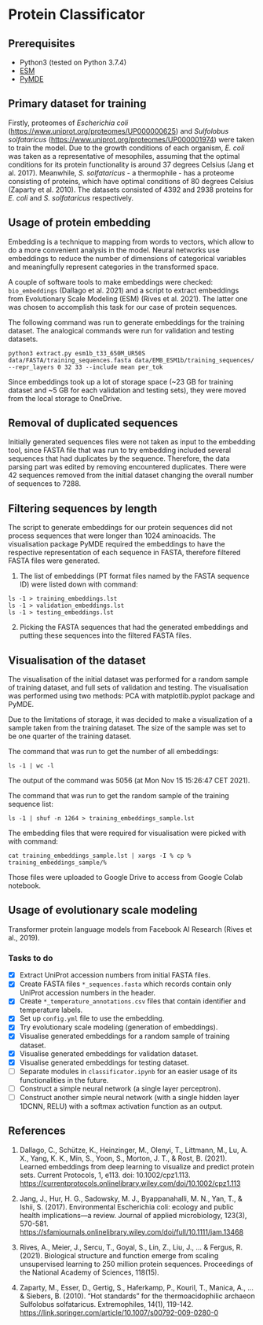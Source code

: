 # Protein Classificator

## Prerequisites

- Python3 (tested on Python 3.7.4)
- [ESM](https://github.com/facebookresearch/esm)
- [PyMDE](https://github.com/cvxgrp/pymde)

## Primary dataset for training

Firstly, proteomes of *Escherichia coli* (https://www.uniprot.org/proteomes/UP000000625) and *Sulfolobus solfataricus* (https://www.uniprot.org/proteomes/UP000001974) were taken to train the model. Due to the growth conditions of each organism, *E. coli* was taken as a representative of mesophiles, assuming that the optimal conditions for its protein functionality is around 37 degrees Celsius (Jang et al. 2017). Meanwhile, *S. solfataricus* - a thermophile - has a proteome consisting of proteins, which have optimal conditions of 80 degrees Celsius (Zaparty et al. 2010).  The datasets consisted of 4392 and 2938 proteins for *E. coli* and *S. solfataricus* respectively. 

## Usage of protein embedding

Embedding is a technique to mapping from words to vectors, which allow to do a more convenient analysis in the model. Neural networks use embeddings to reduce the number of dimensions of categorical variables and meaningfully represent categories in the transformed space.

A couple of software tools to make embeddings were checked: `bio_embeddings` (Dallago et al. 2021) and a script to extract embeddings from Evolutionary Scale Modeling (ESM) (Rives et al. 2021).  The latter one was chosen to accomplish this task for our case of protein sequences. 

The following command was run to generate embeddings for the training dataset. The analogical commands were run for validation and testing datasets.

```
python3 extract.py esm1b_t33_650M_UR50S data/FASTA/training_sequences.fasta data/EMB_ESM1b/training_sequences/ --repr_layers 0 32 33 --include mean per_tok
```

Since embeddings took up a lot of storage space (~23 GB for training dataset and ~5 GB for each validation and testing sets), they were moved from the local storage to OneDrive.

## Removal of duplicated sequences

Initially generated sequences files were not taken as input to the embedding tool, since FASTA file that was run to try embedding included several sequences that had duplicates by the sequence. Therefore, the data parsing part was edited by removing encountered duplicates. There were 42 sequences removed from the initial dataset changing the overall number of sequences to 7288.

## Filtering sequences by length

The script to generate embeddings for our protein sequences did not process sequences that were longer than 1024 aminoacids. The visualisation package PyMDE required the embeddings to have the respective representation of each sequence in FASTA, therefore filtered FASTA files were generated.

1. The list of embeddings (PT format files named by the FASTA sequence ID) were listed down with command:

```
ls -1 > training_embeddings.lst
ls -1 > validation_embeddings.lst
ls -1 > testing_embeddings.lst

```

2. Picking the FASTA sequences that had the generated embeddings and putting these sequences into the filtered FASTA files.


## Visualisation of the dataset

The visualisation of the initial dataset was performed for a random sample of training dataset, and full sets of validation and testing. The visualisation was performed using two methods: PCA with matplotlib.pyplot package and PyMDE.

Due to the limitations of storage, it was decided to make a visualization of a sample taken from the training dataset. The size of the sample was set to be one quarter of the training dataset. 

The command that was run to get the number of all embeddings: 

```
ls -1 | wc -l
```

The output of the command was 5056 (at Mon Nov 15 15:26:47 CET 2021).

The command that was run to get the random sample of the training sequence list:

```
ls -1 | shuf -n 1264 > training_embeddings_sample.lst
```

The embedding files that were required for visualisation were picked with with command:

```
cat training_embeddings_sample.lst | xargs -I % cp % training_embeddings_sample/%
```

Those files were uploaded to Google Drive to access from Google Colab notebook.

## Usage of evolutionary scale modeling

Transformer protein language models from Facebook AI Research (Rives et al., 2019).

### Tasks to do

- [x] Extract UniProt accession numbers from initial FASTA files.
- [x] Create FASTA files `*_sequences.fasta` which records contain only UniProt accession numbers in the header.
- [x] Create `*_temperature_annotations.csv` files that contain identifier and temperature labels.
- [x] Set up `config.yml` file to use the embedding.
- [x] Try evolutionary scale modeling (generation of embeddings).
- [x] Visualise generated embeddings for a random sample of training dataset.
- [x] Visualise generated embeddings for validation dataset.
- [x] Visualise generated embeddings for testing dataset.
- [ ] Separate modules in `classificator.ipynb` for an easier usage of its functionalities in the future.
- [ ] Construct a simple neural network (a single layer perceptron).
- [ ] Construct another simple neural network (with a single hidden layer 1DCNN, RELU) with a softmax activation function as an output. 

## References

1. Dallago, C., Schütze, K., Heinzinger, M., Olenyi, T., Littmann, M., Lu, A. X., Yang, K. K., Min, S., Yoon, S., Morton, J. T., & Rost, B. (2021). Learned embeddings from deep learning to visualize and predict protein sets. Current Protocols, 1, e113. doi: 10.1002/cpz1.113. https://currentprotocols.onlinelibrary.wiley.com/doi/10.1002/cpz1.113

2. Jang, J., Hur, H. G., Sadowsky, M. J., Byappanahalli, M. N., Yan, T., & Ishii, S. (2017). Environmental Escherichia coli: ecology and public health implications—a review. Journal of applied microbiology, 123(3), 570-581. https://sfamjournals.onlinelibrary.wiley.com/doi/full/10.1111/jam.13468

3. Rives, A., Meier, J., Sercu, T., Goyal, S., Lin, Z., Liu, J., ... & Fergus, R. (2021). Biological structure and function emerge from scaling unsupervised learning to 250 million protein sequences. Proceedings of the National Academy of Sciences, 118(15).

4. Zaparty, M., Esser, D., Gertig, S., Haferkamp, P., Kouril, T., Manica, A., ... & Siebers, B. (2010). “Hot standards” for the thermoacidophilic archaeon Sulfolobus solfataricus. Extremophiles, 14(1), 119-142. https://link.springer.com/article/10.1007/s00792-009-0280-0

